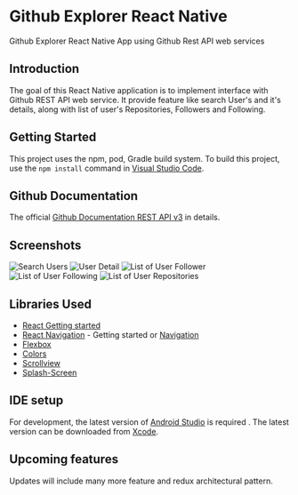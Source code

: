 # Github Explorer React Native
 Github Explorer React Native App using Github Rest API web services

Introduction
------------

The goal of this React Native application is to implement interface with Github REST API web service. 
It provide feature like search User's and it's details, along with list of user's Repositories, Followers and Following.

Getting Started
---------------
This project uses the npm, pod, Gradle build system. To build this project, use the
`npm install` command in [Visual Studio Code](https://code.visualstudio.com/download).

Github Documentation
---------
The official [Github Documentation REST API v3](https://developer.github.com/v3/) in details.

Screenshots
-----------
![Search Users](screenshot/home.png "Home Screen to search user")
![User Detail](screenshot/userdetails.png "User Detail Screen")
![List of User Follower](screenshot/followers.png "List of User Follower")
![List of User Following](screenshot/following.png "List of User Following")
![List of User Repositories](screenshot/repo.png "List of User Repositories")

Libraries Used
--------------
* [React Getting started](https://reactnative.dev/docs/0.60/getting-started)
* [React Navigation](https://reactnavigation.org/docs/en/getting-started.html) - Getting started or [Navigation](https://facebook.github.io/react-native/docs/0.60/navigation)
* [Flexbox](https://reactnative.dev/docs/flexbox)
* [Colors](https://reactnative.dev/docs/colors)
* [Scrollview](https://www.tutorialspoint.com/react_native/react_native_scrollview.htm)
* [Splash-Screen](https://medium.com/@appstud/add-a-splash-screen-to-a-react-native-app-810492e773f9)

IDE setup
------------------------
For development, the latest version of [Android Studio](https://developer.android.com/studio/) is required . The latest version can be
downloaded from [Xcode](https://developer.apple.com/xcode/).


Upcoming features
-----------------
Updates will include many more feature and redux architectural pattern.